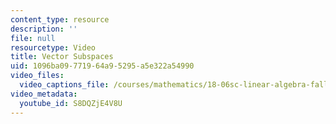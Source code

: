 ```yaml
---
content_type: resource
description: ''
file: null
resourcetype: Video
title: Vector Subspaces
uid: 1096ba09-7719-64a9-5295-a5e322a54990
video_files:
  video_captions_file: /courses/mathematics/18-06sc-linear-algebra-fall-2011/resource-index/vector-subspaces/S8DQZjE4V8U.vtt
video_metadata:
  youtube_id: S8DQZjE4V8U
---
```

